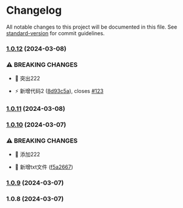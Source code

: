 # Changelog

All notable changes to this project will be documented in this file. See [standard-version](https://github.com/conventional-changelog/standard-version) for commit guidelines.

### [1.0.12](https://github.com/cxg1990/project/compare/v1.0.11...v1.0.12) (2024-03-08)


### ⚠ BREAKING CHANGES

* 🧨 突出222

* ⚡️ 新增代码2 ([8d93c5a](https://github.com/cxg1990/project/commit/8d93c5a7082fb47e9653ce3b423251020a6da011)), closes [#123](https://github.com/cxg1990/project/issues/123)

### [1.0.11](https://github.com/cxg1990/project/compare/v1.0.10...v1.0.11) (2024-03-08)

### [1.0.10](https://github.com/cxg1990/project/compare/v1.0.9...v1.0.10) (2024-03-07)


### ⚠ BREAKING CHANGES

* 🧨 添加222

* 💍 新增txt文件 ([f5a2667](https://github.com/cxg1990/project/commit/f5a2667de7d375fe31553607d4dfd33c4d6457ac))

### [1.0.9](https://github.com/cxg1990/project/compare/v1.0.8...v1.0.9) (2024-03-07)

### 1.0.8 (2024-03-07)
